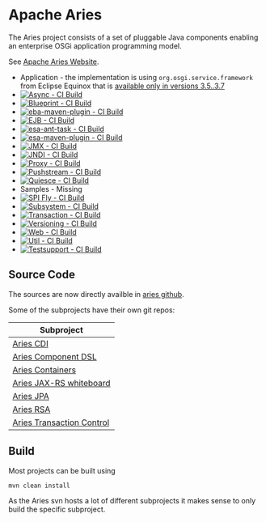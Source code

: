 # Apache Aries

The Aries project consists of a set of pluggable Java components enabling an enterprise OSGi application programming
model.

See [Apache Aries Website](http://aries.apache.org/).

- Application - the implementation is using `org.osgi.service.framework` from Eclipse Equinox that is [available only in versions 3.5..3.7](https://bugs.eclipse.org/bugs/show_bug.cgi?id=345790)
- [![Async - CI Build](https://github.com/apache/aries/actions/workflows/async.yml/badge.svg)](https://github.com/apache/aries/actions/workflows/async.yml)
- [![Blueprint - CI Build](https://github.com/apache/aries/actions/workflows/blueprint.yml/badge.svg)](https://github.com/apache/aries/actions/workflows/blueprint.yml)
- [![eba-maven-plugin - CI Build](https://github.com/apache/aries/actions/workflows/eba-maven-plugin.yml/badge.svg)](https://github.com/apache/aries/actions/workflows/eba-maven-plugin.yml)
- [![EJB - CI Build](https://github.com/apache/aries/actions/workflows/ejb.yml/badge.svg)](https://github.com/apache/aries/actions/workflows/ejb.yml)
- [![esa-ant-task - CI Build](https://github.com/apache/aries/actions/workflows/esa-ant-task.yml/badge.svg)](https://github.com/apache/aries/actions/workflows/esa-ant-task.yml)
- [![esa-maven-plugin - CI Build](https://github.com/apache/aries/actions/workflows/esa-maven-plugin.yml/badge.svg)](https://github.com/apache/aries/actions/workflows/esa-maven-plugin.yml)
- [![JMX - CI Build](https://github.com/apache/aries/actions/workflows/jmx.yml/badge.svg)](https://github.com/apache/aries/actions/workflows/jmx.yml)
- [![JNDI - CI Build](https://github.com/apache/aries/actions/workflows/jndi.yml/badge.svg)](https://github.com/apache/aries/actions/workflows/jndi.yml)
- [![Proxy - CI Build](https://github.com/apache/aries/actions/workflows/proxy.yml/badge.svg)](https://github.com/apache/aries/actions/workflows/proxy.yml)
- [![Pushstream - CI Build](https://github.com/apache/aries/actions/workflows/pushstream.yml/badge.svg)](https://github.com/apache/aries/actions/workflows/pushstream.yml)
- [![Quiesce - CI Build](https://github.com/apache/aries/actions/workflows/quiesce.yml/badge.svg)](https://github.com/apache/aries/actions/workflows/quiesce.yml)
- Samples - Missing
- [![SPI Fly - CI Build](https://github.com/apache/aries/actions/workflows/spi-fly.yml/badge.svg)](https://github.com/apache/aries/actions/workflows/spi-fly.yml)
- [![Subsystem - CI Build](https://github.com/apache/aries/actions/workflows/subsystem.yml/badge.svg)](https://github.com/apache/aries/actions/workflows/subsystem.yml)
- [![Transaction - CI Build](https://github.com/apache/aries/actions/workflows/transaction.yml/badge.svg)](https://github.com/apache/aries/actions/workflows/transaction.yml)
- [![Versioning - CI Build](https://github.com/apache/aries/actions/workflows/versioning.yml/badge.svg)](https://github.com/apache/aries/actions/workflows/versioning.yml)
- [![Web - CI Build](https://github.com/apache/aries/actions/workflows/web.yml/badge.svg)](https://github.com/apache/aries/actions/workflows/web.yml)
- [![Util - CI Build](https://github.com/apache/aries/actions/workflows/util.yml/badge.svg)](https://github.com/apache/aries/actions/workflows/util.yml)
- [![Testsupport - CI Build](https://github.com/apache/aries/actions/workflows/testsupport.yml/badge.svg)](https://github.com/apache/aries/actions/workflows/testsupport.yml)

## Source Code

The sources are now directly availble in [aries github](https://github.com/apache/aries).

Some of the subprojects have their own git repos:

| Subproject |
| ---------- |
| [Aries CDI](https://github.com/apache/aries-cdi) |
| [Aries Component DSL](https://github.com/apache/aries-component-dsl) |
| [Aries Containers](https://github.com/apache/aries-containers) |
| [Aries JAX-RS whiteboard](https://github.com/apache/aries-jax-rs-whiteboard) |
| [Aries JPA](https://github.com/apache/aries-jpa) |
| [Aries RSA](https://github.com/apache/aries-rsa) |
| [Aries Transaction Control](https://github.com/apache/aries-tx-control) |

## Build

Most projects can be built using

    mvn clean install

As the Aries svn hosts a lot of different subprojects it makes sense to only
build the specific subproject.
